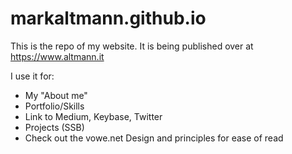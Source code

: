# markaltmann.github.io
This is the repo of my website.
It is being published over at https://www.altmann.it

I use it for:
- My "About me"
- Portfolio/Skills
- Link to Medium, Keybase, Twitter
- Projects (SSB)
- Check out the vowe.net Design and principles for ease of read
